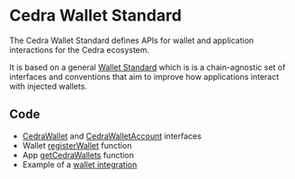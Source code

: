 # Cedra Wallet Standard

The Cedra Wallet Standard defines APIs for wallet and application interactions for the Cedra ecosystem.

It is based on a general [Wallet Standard](https://github.com/wallet-standard/wallet-standard) which is is a chain-agnostic set of interfaces and conventions that aim to improve how applications interact with injected wallets.

## Code

- [CedraWallet](./src/wallet.ts) and [CedraWalletAccount](./src/account.ts) interfaces
- Wallet [registerWallet](https://github.com/wallet-standard/wallet-standard/blob/master/packages/core/wallet/src/register.ts#L25) function
- App [getCedraWallets](./src/detect.ts) function
- Example of a [wallet integration](./example/wallet.ts)

